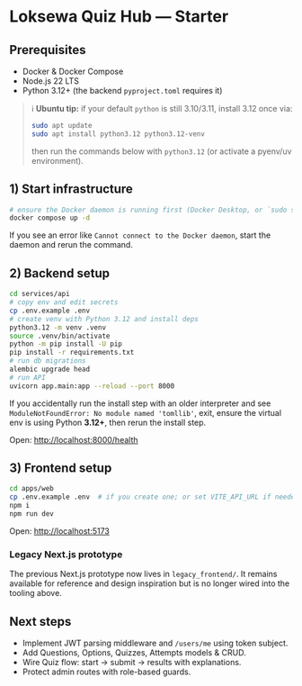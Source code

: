 # Loksewa Quiz Hub — Starter

## Prerequisites
- Docker & Docker Compose
- Node.js 22 LTS
- Python 3.12+ (the backend `pyproject.toml` requires it)

> ℹ️ **Ubuntu tip:** if your default `python` is still 3.10/3.11, install 3.12 once via:
> ```bash
> sudo apt update
> sudo apt install python3.12 python3.12-venv
> ```
> then run the commands below with `python3.12` (or activate a pyenv/uv environment).

## 1) Start infrastructure
```bash
# ensure the Docker daemon is running first (Docker Desktop, or `sudo systemctl start docker` on Linux)
docker compose up -d
```

If you see an error like `Cannot connect to the Docker daemon`, start the daemon and rerun the command.

## 2) Backend setup

```bash
cd services/api
# copy env and edit secrets
cp .env.example .env
# create venv with Python 3.12 and install deps
python3.12 -m venv .venv
source .venv/bin/activate
python -m pip install -U pip
pip install -r requirements.txt
# run db migrations
alembic upgrade head
# run API
uvicorn app.main:app --reload --port 8000
```

If you accidentally run the install step with an older interpreter and see
`ModuleNotFoundError: No module named 'tomllib'`, exit, ensure the virtual env
is using Python **3.12+**, then rerun the install step.

Open: [http://localhost:8000/health](http://localhost:8000/health)

## 3) Frontend setup

```bash
cd apps/web
cp .env.example .env  # if you create one; or set VITE_API_URL if needed
npm i
npm run dev
```

Open: [http://localhost:5173](http://localhost:5173)

### Legacy Next.js prototype

The previous Next.js prototype now lives in `legacy_frontend/`. It remains available for reference and design inspiration but is no longer wired into the tooling above.

## Next steps

* Implement JWT parsing middleware and `/users/me` using token subject.
* Add Questions, Options, Quizzes, Attempts models & CRUD.
* Wire Quiz flow: start → submit → results with explanations.
* Protect admin routes with role-based guards.
